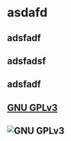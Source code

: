 
  # asdafd

  ## adsfadf 

  ## adsfadsf

  ## adsfadf 

  ## [GNU GPLv3](https://choosealicense.com/licenses/gpl-3.0/)

  ## ![GNU GPLv3](https://img.shields.io/badge/license-GPL-blue)
